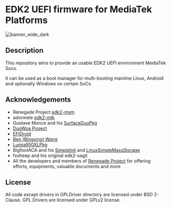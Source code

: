 # EDK2 UEFI firmware for MediaTek Platforms

![banner_wide_dark](https://user-images.githubusercontent.com/17036722/199902341-b086ec31-8d5c-4766-953a-8b9e1492de8b.png)

## Description

This repository aims to provide an usable EDK2 UEFI environment MediaTek Socs.

It can be used as a boot manager for multi-booting mainline Linux, Android and optionally Windows on certain SoCs.

## Acknowledgements
- Renegade Project [edk2-msm](https://github.com/edk2-porting/edk2-msm)
- adormele [edk2-mtk](https://github.com/linux-mediatek/edk2-mtk)
- Gustave Monce and his [SurfaceDuoPkg](https://github.com/WOA-Project/SurfaceDuoPkg)
- [DuoWoa Project](https://github.com/WOA-Project)
- [EFIDroid](https://github.com/efidroid)
- [Ben (Bingxing) Wang](https://github.com/imbushuo/)
- [Lumia950XLPkg](https://github.com/WOA-Project/Lumia950XLPkg)
- BigfootACA and his [SimpleInit](https://github.com/BigfootACA/simple-init) and [LinuxSimpleMassStorage](https://github.com/BigfootACA/linux-simple-mass-storage)
- fxsheep and his original edk2-sagit
- All the developers and members of [Renegade Project](https://github.com/edk2-porting/) for offering efforts, equipments, valuable documents and more

## License
All code except drivers in GPLDriver directory are licensed under BSD 2-Clause. GPL Drivers are licensed under GPLv2 license.
